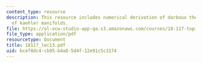 ```yaml
---
content_type: resource
description: This resource includes numerical derivation of darboux theorem, and examples
  of kaehler manifolds.
file: https://ol-ocw-studio-app-qa.s3.amazonaws.com/courses/18-117-topics-in-several-complex-variables-spring-2005/bcef8dc4cb95b4a85d4f12e91c5c3174_18117_lec13.pdf
file_type: application/pdf
resourcetype: Document
title: 18117_lec13.pdf
uid: bcef8dc4-cb95-b4a8-5d4f-12e91c5c3174
---
```

